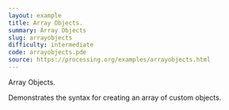 ```yaml
---
layout: example
title: Array Objects.
summary: Array Objects
slug: arrayobjects
difficulty: intermediate
code: arrayobjects.pde
source: https://processing.org/examples/arrayobjects.html
---
```


Array Objects. 

 Demonstrates the syntax for creating an array of custom objects.
